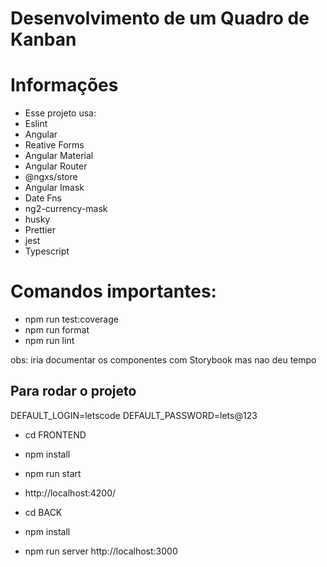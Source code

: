 # Desenvolvimento de um Quadro de Kanban

# Informações
* Esse projeto usa:
* Eslint
* Angular
* Reative Forms
* Angular Material
* Angular Router
* @ngxs/store
* Angular Imask
* Date Fns
* ng2-currency-mask
* husky
* Prettier
* jest
* Typescript

# Comandos importantes:

* npm run test:coverage
* npm run format
* npm run lint

obs: iria documentar os componentes com Storybook mas nao deu tempo


## Para rodar o projeto
DEFAULT_LOGIN=letscode
DEFAULT_PASSWORD=lets@123

* cd FRONTEND
* npm install
* npm run start
* http://localhost:4200/ 

* cd BACK
* npm install
* npm run server
http://localhost:3000
